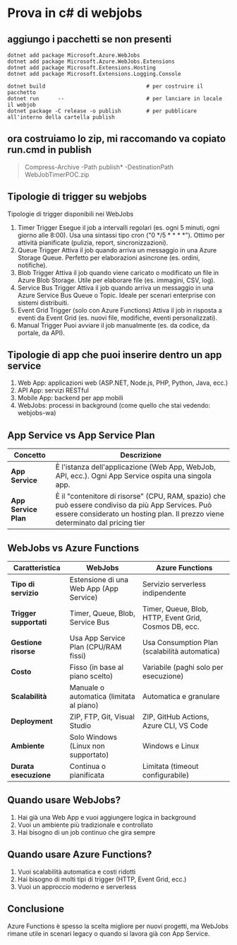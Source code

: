 # Prova in c# di webjobs

## aggiungo i pacchetti se non presenti
```
dotnet add package Microsoft.Azure.WebJobs
dotnet add package Microsoft.Azure.WebJobs.Extensions
dotnet add package Microsoft.Extensions.Hosting
dotnet add package Microsoft.Extensions.Logging.Console

dotnet build                                # per costruire il pacchetto
dotnet run      --                          # per lanciare in locale il webjob
dotnet package -C release -o publish        # per pubblicare all'interno della cartella publish
```

## ora costruiamo lo zip, mi raccomando va copiato run.cmd in publish
> Compress-Archive -Path publish\* -DestinationPath WebJobTimerPOC.zip


## Tipologie di trigger su webjobs
Tipologie di trigger disponibili nei WebJobs
1. Timer Trigger
Esegue il job a intervalli regolari (es. ogni 5 minuti, ogni giorno alle 8:00).
Usa una sintassi tipo cron ("0 */5 * * * *").
Ottimo per attività pianificate (pulizia, report, sincronizzazioni).
2. Queue Trigger
Attiva il job quando arriva un messaggio in una Azure Storage Queue.
Perfetto per elaborazioni asincrone (es. ordini, notifiche).
3. Blob Trigger
Attiva il job quando viene caricato o modificato un file in Azure Blob Storage.
Utile per elaborare file (es. immagini, CSV, log).
4. Service Bus Trigger
Attiva il job quando arriva un messaggio in una Azure Service Bus Queue o Topic.
Ideale per scenari enterprise con sistemi distribuiti.
5. Event Grid Trigger (solo con Azure Functions)
Attiva il job in risposta a eventi da Event Grid (es. nuovi file, modifiche, eventi personalizzati).
6. Manual Trigger
Puoi avviare il job manualmente (es. da codice, da portale, da API).

## Tipologie di app che puoi inserire dentro un app service
1. Web App: applicazioni web (ASP.NET, Node.js, PHP, Python, Java, ecc.)
2. API App: servizi RESTful
3. Mobile App: backend per app mobili
4. WebJobs: processi in background (come quello che stai vedendo: webjobs-wa)

## App Service vs App Service Plan

| Concetto         | Descrizione                                                                 |
|------------------|------------------------------------------------------------------------------|
| **App Service**  | È l'istanza dell'applicazione (Web App, WebJob, API, ecc.). Ogni App Service ospita una singola app. |
| **App Service Plan** | È il "contenitore di risorse" (CPU, RAM, spazio) che può essere condiviso da più App Services. Può essere considerato un hosting plan. Il prezzo viene determinato dal pricing tier|


## WebJobs vs Azure Functions

| Caratteristica       | WebJobs                                                  | Azure Functions                                                  |
|----------------------|-----------------------------------------------------------|------------------------------------------------------------------|
| **Tipo di servizio** | Estensione di una Web App (App Service)                  | Servizio serverless indipendente                                |
| **Trigger supportati** | Timer, Queue, Blob, Service Bus                          | Timer, Queue, Blob, HTTP, Event Grid, Cosmos DB, ecc.           |
| **Gestione risorse** | Usa App Service Plan (CPU/RAM fissi)                     | Usa Consumption Plan (scalabilità automatica)                   |
| **Costo**            | Fisso (in base al piano scelto)                          | Variabile (paghi solo per esecuzione)                           |
| **Scalabilità**      | Manuale o automatica (limitata al piano)                 | Automatica e granulare                                          |
| **Deployment**       | ZIP, FTP, Git, Visual Studio                             | ZIP, GitHub Actions, Azure CLI, VS Code                         |
| **Ambiente**         | Solo Windows (Linux non supportato)                      | Windows e Linux                                                 |
| **Durata esecuzione**| Continua o pianificata                                   | Limitata (timeout configurabile)                                |

## Quando usare WebJobs?
1. Hai già una Web App e vuoi aggiungere logica in background
2. Vuoi un ambiente più tradizionale e controllato
3. Hai bisogno di un job continuo che gira sempre
## Quando usare Azure Functions?
1. Vuoi scalabilità automatica e costi ridotti
2. Hai bisogno di molti tipi di trigger (HTTP, Event Grid, ecc.)
3. Vuoi un approccio moderno e serverless
## Conclusione
Azure Functions è spesso la scelta migliore per nuovi progetti, ma WebJobs rimane utile in scenari legacy o quando si lavora già con App Service.
